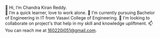 👋 Hi, I’m Chandra Kiran Reddy.	
👀 I’m a quick learner, love to work alone.
🌱 I’m currently pursuing Bachelor of Engineering in IT from Vasavi College of Engineering.
💞️ I’m looking to collaborate on project's that help in my skill and knowledge upliftment.
📫 You can reach me at 160220j051@gmail.com.
